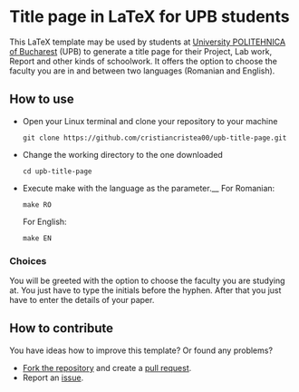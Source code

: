 # Title page in LaTeX for UPB students
This LaTeX template may be used by students at [University POLITEHNICA of Bucharest](https://upb.ro/en/) (UPB) to generate a title page for their Project, Lab work, Report and other kinds of schoolwork. It offers the option to choose the faculty you are in and between two languages (Romanian and English).

## How to use
- Open your Linux terminal and clone your repository to your machine
  ```
  git clone https://github.com/cristiancristea00/upb-title-page.git
  ```
- Change the working directory to the one downloaded
  ```
  cd upb-title-page
  ```
- Execute make with the language as the parameter.__
  For Romanian:
  ```
  make RO
  ```
  For English:
  ```
  make EN
  ```

### Choices
You will be greeted with the option to choose the faculty you are studying at. You just have to type the initials before the hyphen. After that you just have to enter the details of your paper.

## How to contribute
You have ideas how to improve this template?
Or found any problems?

- [Fork the repository](https://help.github.com/articles/fork-a-repo/) and create a [pull request](https://help.github.com/articles/creating-a-pull-request-from-a-fork/).
- Report an [issue](https://github.com/cristiancristea00/upb-title-page/issues).
